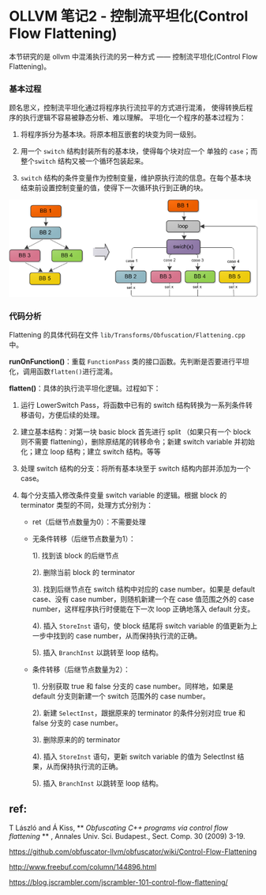 
# OLLVM 笔记2 - 控制流平坦化(Control Flow Flattening)

本节研究的是 ollvm 中混淆执行流的另一种方式 —— 控制流平坦化(Control Flow Flattening)。

### 基本过程

顾名思义，控制流平坦化通过将程序执行流拉平的方式进行混淆，
使得转换后程序的执行逻辑不容易被静态分析、难以理解。
平坦化一个程序的基本过程为：

1. 将程序拆分为基本块。将原本相互嵌套的块变为同一级别。

2. 用一个 `switch` 结构封装所有的基本块，使得每个块对应一个 单独的 `case`；而整个`switch` 结构又被一个循环包装起来。

3. `switch` 结构的条件变量作为控制变量，维护原执行流的信息。在每个基本块结束前设置控制变量的值，使得下一次循环执行到正确的块。

![](flattening.png)

### 代码分析

Flattening 的具体代码在文件 `lib/Transforms/Obfuscation/Flattening.cpp` 中。

**runOnFunction()**：重载 `FunctionPass` 类的接口函数。先判断是否要进行平坦化，调用函数`flatten()`进行混淆。

**flatten()**：具体的执行流平坦化逻辑。过程如下：

1. 运行 LowerSwitch Pass，将函数中已有的 switch 结构转换为一系列条件转移语句，方便后续的处理。

2. 建立基本结构：对第一块 basic block 首先进行 split （如果只有一个 block 则不需要 flattening），删除原结尾的转移命令；新建 switch variable 并初始化；建立 loop 结构；建立 switch 结构。等等

3. 处理 switch 结构的分支：将所有基本块至于 switch 结构内部并添加为一个 case。

4. 每个分支插入修改条件变量 switch variable 的逻辑。根据 block 的 terminator 类型的不同，处理方式分别为：

    - ret（后继节点数量为0）：不需要处理

    - 无条件转移（后继节点数量为1）：

        1). 找到该 block 的后继节点

        2). 删除当前 block 的 terminator

        3). 找到后继节点在 switch 结构中对应的 case number。如果是 default case、没有 case number，则随机新建一个在 case 值范围之外的 case number，这样程序执行时便能在下一次 loop 正确地落入 default 分支。

        4). 插入 `StoreInst` 语句，使 block 结尾将 switch variable 的值更新为上一步中找到的 case number，从而保持执行流的正确。

        5). 插入 `BranchInst` 以跳转至 loop 结构。

    - 条件转移（后继节点数量为2）：

        1). 分别获取 true 和 false 分支的 case number。同样地，如果是 default 分支则新建一个 switch 范围外的 case number。

        2). 新建 `SelectInst`，跟据原来的 terminator 的条件分别对应 true 和 false 分支的 case number。

        3). 删除原来的的 terminator

        4). 插入 `StoreInst` 语句，更新 switch variable 的值为 SelectInst 结果，从而保持执行流的正确。

        5). 插入 `BranchInst` 以跳转至 loop 结构。

## ref:

T László and Á Kiss, ** *Obfuscating C++ programs via control flow flattening* ** , Annales Univ. Sci. Budapest., Sect. Comp. 30 (2009) 3-19.

https://github.com/obfuscator-llvm/obfuscator/wiki/Control-Flow-Flattening

http://www.freebuf.com/column/144896.html

https://blog.jscrambler.com/jscrambler-101-control-flow-flattening/

<br/><br/>
